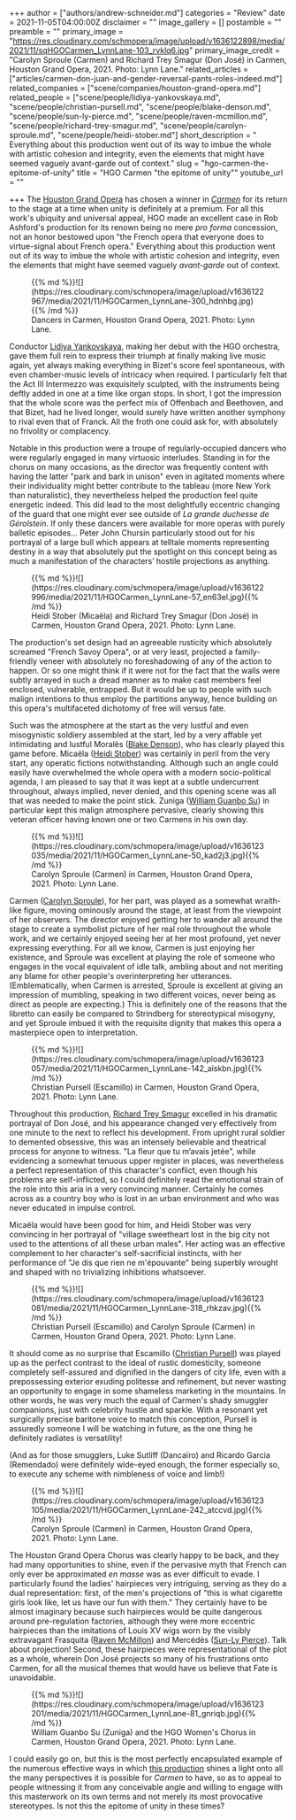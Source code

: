 +++
author = ["authors/andrew-schneider.md"]
categories = "Review"
date = 2021-11-05T04:00:00Z
disclaimer = ""
image_gallery = []
postamble = ""
preamble = ""
primary_image = "https://res.cloudinary.com/schmopera/image/upload/v1636122898/media/2021/11/sqHGOCarmen_LynnLane-103_rvklq6.jpg"
primary_image_credit = "Carolyn Sproule (Carmen) and Richard Trey Smagur (Don José) in Carmen, Houston Grand Opera, 2021. Photo: Lynn Lane."
related_articles = ["articles/carmen-don-juan-and-gender-reversal-pants-roles-indeed.md"]
related_companies = ["scene/companies/houston-grand-opera.md"]
related_people = ["scene/people/lidiya-yankovskaya.md", "scene/people/christian-pursell.md", "scene/people/blake-denson.md", "scene/people/sun-ly-pierce.md", "scene/people/raven-mcmillon.md", "scene/people/richard-trey-smagur.md", "scene/people/carolyn-sproule.md", "scene/people/heidi-stober.md"]
short_description = " Everything about this production went out of its way to imbue the whole with artistic cohesion and integrity, even the elements that might have seemed vaguely avant-garde out of context."
slug = "hgo-carmen-the-epitome-of-unity"
title = "HGO Carmen \"the epitome of unity\""
youtube_url = ""

+++
The [Houston Grand Opera](/scene/companies/houston-grand-opera/) has chosen a winner in [_Carmen_](https://www.houstongrandopera.org/events-tickets/2021-22-season/carmen/) for its return to the stage at a time when unity is definitely at a premium. For all this work's ubiquity and universal appeal, HGO made an excellent case in Rob Ashford's production for its renown being no mere _pro forma_ concession, not an honor bestowed upon "the French opera that everyone does to virtue-signal about French opera." Everything about this production went out of its way to imbue the whole with artistic cohesion and integrity, even the elements that might have seemed vaguely _avant-garde_ out of context.

<figure data-type="image">{{% md %}}![](https://res.cloudinary.com/schmopera/image/upload/v1636122967/media/2021/11/HGOCarmen_LynnLane-300_hdnhbg.jpg){{% /md %}}

<figcaption>Dancers in Carmen, Houston Grand Opera, 2021. Photo: Lynn Lane.</figcaption>  
</figure>

Conductor [Lidiya Yankovskaya](/scene/people/lidiya-yankovskaya/), making her debut with the HGO orchestra, gave them full rein to express their triumph at finally making live music again, yet always making everything in Bizet's score feel spontaneous, with even chamber-music levels of intricacy when required. I particularly felt that the Act III Intermezzo was exquisitely sculpted, with the instruments being deftly added in one at a time like organ stops. In short, I got the impression that the whole score was the perfect mix of Offenbach and Beethoven, and that Bizet, had he lived longer, would surely have written another symphony to rival even that of Franck. All the froth one could ask for, with absolutely no frivolity or complacency.

Notable in this production were a troupe of regularly-occupied dancers who were regularly engaged in many virtuosic interludes. Standing in for the chorus on many occasions, as the director was frequently content with having the latter "park and bark in unison" even in agitated moments where their individuality might better contribute to the tableau (more New York than naturalistic), they nevertheless helped the production feel quite energetic indeed. This did lead to the most delightfully eccentric changing of the guard that one might ever see outside of _La grande duchesse de Gérolstein_. If only these dancers were available for more operas with purely balletic episodes… Peter John Chursin particularly stood out for his portrayal of a large bull which appears at telltale moments representing destiny in a way that absolutely put the spotlight on this concept being as much a manifestation of the characters’ hostile projections as anything.

<figure data-type="image">{{% md %}}![](https://res.cloudinary.com/schmopera/image/upload/v1636122996/media/2021/11/HGOCarmen_LynnLane-57_en63el.jpg){{% /md %}}

<figcaption>Heidi Stober (Micaëla) and Richard Trey Smagur (Don José) in Carmen, Houston Grand Opera, 2021. Photo: Lynn Lane.</figcaption>  
</figure>

The production's set design had an agreeable rusticity which absolutely screamed "French Savoy Opera", or at very least, projected a family-friendly veneer with absolutely no foreshadowing of any of the action to happen. Or so one might think if it were not for the fact that the walls were subtly arrayed in such a dread manner as to make cast members feel enclosed, vulnerable, entrapped. But it would be up to people with such malign intentions to thus employ the partitions anyway, hence building on this opera's multifaceted dichotomy of free will versus fate.

Such was the atmosphere at the start as the very lustful and even misogynistic soldiery assembled at the start, led by a very affable yet intimidating and lustful Moralès ([Blake Denson](/scene/people/blake-denson/)), who has clearly played this game before. Micaëla ([Heidi Stober](/scene/people/heidi-stober/)) was certainly in peril from the very start, any operatic fictions notwithstanding. Although such an angle could easily have overwhelmed the whole opera with a modern socio-political agenda, I am pleased to say that it was kept at a subtle undercurrent throughout, always implied, never denied, and this opening scene was all that was needed to make the point stick. Zuniga ([William Guanbo Su](/scene/people/william-guanbo-su/)) in particular kept this malign atmosphere pervasive, clearly showing this veteran officer having known one or two Carmens in his own day.

<figure data-type="image">{{% md %}}![](https://res.cloudinary.com/schmopera/image/upload/v1636123035/media/2021/11/HGOCarmen_LynnLane-50_kad2j3.jpg){{% /md %}}

<figcaption>Carolyn Sproule (Carmen) in Carmen, Houston Grand Opera, 2021. Photo: Lynn Lane.</figcaption>  
</figure>

Carmen ([Carolyn Sproule](/scene/people/carolyn-sproule/)), for her part, was played as a somewhat wraith-like figure, moving ominously around the stage, at least from the viewpoint of her observers. The director enjoyed getting her to wander all around the stage to create a symbolist picture of her real role throughout the whole work, and we certainly enjoyed seeing her at her most profound, yet never expressing everything. For all we know, Carmen is just enjoying her existence, and Sproule was excellent at playing the role of someone who engages in the vocal equivalent of idle talk, ambling about and not meriting any blame for other people's overinterpreting her utterances. (Emblematically, when Carmen is arrested, Sproule is excellent at giving an impression of mumbling, speaking in two different voices, never being as direct as people are expecting.) This is definitely one of the reasons that the libretto can easily be compared to Strindberg for stereotypical misogyny, and yet Sproule imbued it with the requisite dignity that makes this opera a masterpiece open to interpretation.

<figure data-type="image">{{% md %}}![](https://res.cloudinary.com/schmopera/image/upload/v1636123057/media/2021/11/HGOCarmen_LynnLane-142_aiskbn.jpg){{% /md %}}

<figcaption>Christian Pursell (Escamillo) in Carmen, Houston Grand Opera, 2021. Photo: Lynn Lane.</figcaption>  
</figure>

Throughout this production, [Richard Trey Smagur](/scene/people/richard-trey-smagur/) excelled in his dramatic portrayal of Don José, and his appearance changed very effectively from one minute to the next to reflect his development. From upright rural soldier to demented obsessive, this was an intensely believable and theatrical process for anyone to witness. "La fleur que tu m’avais jetée", while evidencing a somewhat tenuous upper register in places, was nevertheless a perfect representation of this character's conflict, even though his problems are self-inflicted, so I could definitely read the emotional strain of the role into this aria in a very convincing manner. Certainly he comes across as a country boy who is lost in an urban environment and who was never educated in impulse control.

Micaëla would have been good for him, and Heidi Stober was very convincing in her portrayal of "village sweetheart lost in the big city not used to the attentions of all these urban males". Her acting was an effective complement to her character's self-sacrificial instincts, with her performance of "Je dis que rien ne m'épouvante" being superbly wrought and shaped with no trivializing inhibitions whatsoever.

<figure data-type="image">{{% md %}}![](https://res.cloudinary.com/schmopera/image/upload/v1636123081/media/2021/11/HGOCarmen_LynnLane-318_rhkzav.jpg){{% /md %}}

<figcaption>Christian Pursell (Escamillo) and Carolyn Sproule (Carmen) in Carmen, Houston Grand Opera, 2021. Photo: Lynn Lane.</figcaption>  
</figure>

It should come as no surprise that Escamillo ([Christian Pursell](/scene/people/christian-pursell/)) was played up as the perfect contrast to the ideal of rustic domesticity, someone completely self-assured and dignified in the dangers of city life, even with a prepossessing exterior exuding politesse and refinement, but never wasting an opportunity to engage in some shameless marketing in the mountains. In other words, he was very much the equal of Carmen's shady smuggler companions, just with celebrity hustle and sparkle. With a resonant yet surgically precise baritone voice to match this conception, Pursell is assuredly someone I will be watching in future, as the one thing he definitely radiates is versatility!

(And as for those smugglers, Luke Sutliff (Dancaïro) and Ricardo Garcia (Remendado) were definitely wide-eyed enough, the former especially so, to execute any scheme with nimbleness of voice and limb!)

<figure data-type="image">{{% md %}}![](https://res.cloudinary.com/schmopera/image/upload/v1636123105/media/2021/11/HGOCarmen_LynnLane-242_atccvd.jpg){{% /md %}}

<figcaption>Carolyn Sproule (Carmen) in Carmen, Houston Grand Opera, 2021. Photo: Lynn Lane.</figcaption>  
</figure>

The Houston Grand Opera Chorus was clearly happy to be back, and they had many opportunities to shine, even if the pervasive myth that French can only ever be approximated _en masse_ was as ever difficult to evade. I particularly found the ladies' hairpieces very intriguing, serving as they do a dual representation: first, of the men's projections of "this is what cigarette girls look like, let us have our fun with them." They certainly have to be almost imaginary because such hairpieces would be quite dangerous around pre-regulation factories, although they were more eccentric hairpieces than the imitations of Louis XV wigs worn by the visibly extravagant Frasquita ([Raven McMillon](/scene/people/raven-mcmillon/)) and Mercédès ([Sun-Ly Pierce](/scene/people/sun-ly-pierce/)). Talk about projection! Second, these hairpieces were representational of the plot as a whole, wherein Don José projects so many of his frustrations onto Carmen, for all the musical themes that would have us believe that Fate is unavoidable.

<figure data-type="image">{{% md %}}![](https://res.cloudinary.com/schmopera/image/upload/v1636123201/media/2021/11/HGOCarmen_LynnLane-81_gnriqb.jpg){{% /md %}}

<figcaption>William Guanbo Su (Zuniga) and the HGO Women's Chorus in Carmen, Houston Grand Opera, 2021. Photo: Lynn Lane.</figcaption>  
</figure>

I could easily go on, but this is the most perfectly encapsulated example of the numerous effective ways in which [this production](https://www.houstongrandopera.org/events-tickets/2021-22-season/carmen/) shines a light onto all the many perspectives it is possible for _Carmen_ to have, so as to appeal to people witnessing it from any conceivable angle and willing to engage with this masterwork on its own terms and not merely its most provocative stereotypes. Is not this the epitome of unity in these times?